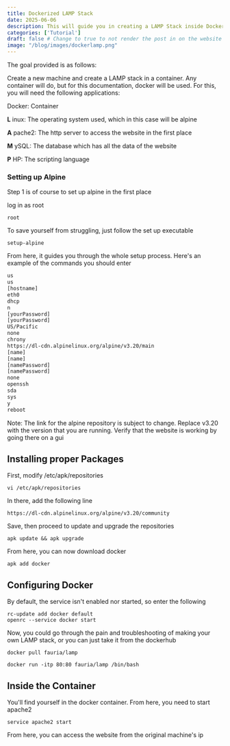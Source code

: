 ```yaml
---
title: Dockerized LAMP Stack
date: 2025-06-06
description: This will guide you in creating a LAMP Stack inside Docker from scratch.
categories: ['Tutorial']
draft: false # Change to true to not render the post in on the website
image: "/blog/images/dockerlamp.png"
---
```



The goal provided is as follows:

Create a new machine and create a LAMP stack in a container. Any container will do, but for this documentation, docker will be used.
For this, you will need the following applications:

Docker: Container

**L**   inux: The operating system used, which in this case will be alpine

**A**  pache2: The http server to access the website in the first place

**M** ySQL: The database which has all the data of the website

**P**  HP: The scripting language

### Setting up Alpine
Step 1 is of course to set up alpine in the first place

log in as root
```
root
```
To save yourself from struggling, just follow the set up executable
```
setup-alpine
```

From here, it guides you through the whole setup process. Here's an example of the commands you should enter

```bash
us
us
[hostname]
eth0
dhcp
n
[yourPassword]
[yourPassword]
US/Pacific
none
chrony
https://dl-cdn.alpinelinux.org/alpine/v3.20/main
[name]
[name]
[namePassword]
[namePassword]
none
openssh
sda
sys
y
reboot
```
Note: The link for the alpine repository is subject to change. Replace v3.20 with the version that you are running. Verify that the website is working by going there on a gui 

## Installing proper Packages

First, modify /etc/apk/repositories 
```
vi /etc/apk/repositories
```
In there, add the following line
```
https://dl-cdn.alpinelinux.org/alpine/v3.20/community
```

Save, then proceed to update and upgrade the repositories

```
apk update && apk upgrade
```

From here, you can now download docker

```
apk add docker
```

## Configuring Docker

By default, the service isn't enabled nor started, so enter the following

```
rc-update add docker default
openrc --service docker start
```

Now, you could go through the pain and troubleshooting of making your own LAMP stack, or you can just take it from the dockerhub

```
docker pull fauria/lamp
```

```
docker run -itp 80:80 fauria/lamp /bin/bash
```

## Inside the Container

You'll find yourself in the docker container. 
From here, you need to start apache2

```
service apache2 start
```

From here, you can access the website from the original machine's ip
